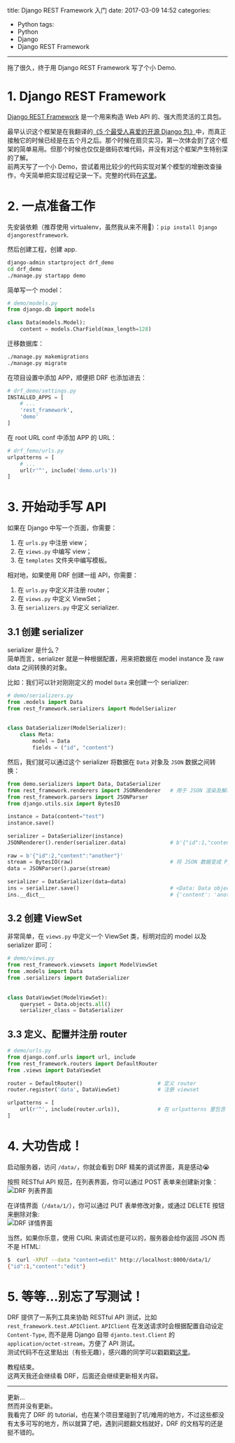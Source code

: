 title: Django REST Framework 入门
date: 2017-03-09 14:52
categories:
- Python
tags:
- Python
- Django
- Django REST Framework

---

拖了很久，终于用 Django REST Framework 写了个小 Demo.

<!-- more -->

# 1. Django REST Framework
[Django REST Framework](http://www.django-rest-framework.org/) 是一个用来构造 Web API 的、强大而灵活的工具包。

最早认识这个框架是在我翻译的[《5 个最受人喜爱的开源 Django 包》](https://linux.cn/article-7679-1.html)中，而真正接触它的时候已经是在五个月之后。那个时候在扇贝实习，第一次体会到了这个框架的简单易用。但那个时候也仅仅是做码农堆代码，并没有对这个框架产生特别深的了解。  
前两天写了一个小 Demo，尝试着用比较少的代码实现对某个模型的增删改查操作，今天简单把实现过程记录一下。完整的代码在[这里](https://github.com/StdioA/drf_demo)。

# 2. 一点准备工作
先安装依赖（推荐使用 virtualenv，虽然我从来不用:new_moon_with_face:）：`pip install Django djangorestframework`.

然后创建工程，创建 app.
```bash
django-admin startproject drf_demo
cd drf_demo
./manage.py startapp demo
```

简单写一个 model：
```python
# demo/models.py
from django.db import models
 
class Data(models.Model):
    content = models.CharField(max_length=128)
```


迁移数据库：
```bash
./manage.py makemigrations
./manage.py migrate
```

在项目设置中添加 APP，顺便把 DRF 也添加进去：
```python
# drf_demo/settings.py
INSTALLED_APPS = [
    # ...
    'rest_framework',
    'demo'
]
```

在 root URL conf 中添加 APP 的 URL：
```python
# drf_femo/urls.py
urlpatterns = [
    # ...
    url(r'^', include('demo.urls'))
]
```

# 3. 开始动手写 API
如果在 Django 中写一个页面，你需要：
1. 在 `urls.py` 中注册 view；
2. 在 `views.py` 中编写 view；
3. 在 `templates` 文件夹中编写模板。

相对地，如果使用 DRF 创建一组 API，你需要：
1. 在 `urls.py` 中定义并注册 router；
2. 在 `views.py` 中定义 ViewSet；
3. 在 `serializers.py` 中定义 serializer.

## 3.1 创建 serializer
serializer 是什么？  
简单而言，serializer 就是一种根据配置，用来把数据在 model instance 及 raw data 之间转换的对象。

比如：我们可以针对刚刚定义的 model `Data` 来创建一个 serializer:
```python
# demo/serializers.py
from .models import Data
from rest_framework.serializers import ModelSerializer
 
 
class DataSerializer(ModelSerializer):
    class Meta:
        model = Data
        fields = ("id", "content")
```

然后，我们就可以通过这个 serializer 将数据在 `Data` 对象及 `JSON` 数据之间转换：

```python
from demo.serializers import Data, DataSerializer
from rest_framework.renderers import JSONRenderer   # 用于 JSON 渲染及解析
from rest_framework.parsers import JSONParser
from django.utils.six import BytesIO
 
instance = Data(content="test")
instance.save()
 
serializer = DataSerializer(instance)
JSONRenderer().render(serializer.data)              # b'{"id":1,"content":"test"}'
 
raw = b'{"id":2,"content":"another"}'
stream = BytesIO(raw)                               # 将 JSON 数据变成 Python dict
data = JSONParser().parse(stream)
 
serializer = DataSerializer(data=data)
ins = serializer.save()                             # <Data: Data object>
ins.__dict__                                        # {'content': 'another', 'id': 2}
```

## 3.2 创建 ViewSet
非常简单，在 `views.py` 中定义一个 ViewSet 类，标明对应的 model 以及 serializer 即可：
```python
# demo/views.py
from rest_framework.viewsets import ModelViewSet
from .models import Data
from .serializers import DataSerializer
 
 
class DataViewSet(ModelViewSet):
    queryset = Data.objects.all()
    serializer_class = DataSerializer
```

## 3.3 定义、配置并注册 router
```python
# demo/urls.py
from django.conf.urls import url, include
from rest_framework.routers import DefaultRouter
from .views import DataViewSet
 
router = DefaultRouter()                        # 定义 router
router.register('data', DataViewSet)            # 注册 viewset
 
urlpatterns = [
    url(r'^', include(router.urls)),            # 在 urlpatterns 里包含 router
]
```

# 4. 大功告成！

启动服务器，访问 `/data/`，你就会看到 DRF 精美的调试界面，真是感动:sob: 

按照 RESTful API 规范，在列表界面，你可以通过 POST 表单来创建新对象：  
![DRF 列表界面](/pics/DRF/DRF-list-view.jpg)

在详情界面（`/data/1/`），你可以通过 PUT 表单修改对象，或通过 DELETE 按钮来删除对象:  
![DRF 详情界面](/pics/DRF/DRF-detail-view.jpg)

当然，如果你乐意，使用 CURL 来调试也是可以的，服务器会给你返回 JSON 而不是 HTML:

```bash
$  curl -XPUT --data "content=edit" http://localhost:8000/data/1/
{"id":1,"content":"edit"}
```

# 5. 等等…别忘了写测试！
DRF 提供了一系列工具来协助 RESTful API 测试，比如 `rest_framework.test.APIClient`. `APIClient` 在发送请求时会根据配置自动设定 `Content-Type`, 而不是用 Django 自带 `djanto.test.Client` 的 `application/octet-stream`，方便了 API 测试。  
测试代码不在这里贴出（有些无趣），感兴趣的同学可以戳戳戳[这里](https://github.com/StdioA/drf_demo/blob/master/demo/tests.py)。

教程结束。  
这两天我还会继续看 DRF，后面还会继续更新相关内容。

---

更新…  
然而并没有更新。  
我看完了 DRF 的 tutorial，也在某个项目里碰到了坑/难用的地方，不过这些都没有太多可写的地方，所以就算了吧，遇到问题翻文档就好，DRF 的文档写的还是挺不错的。
